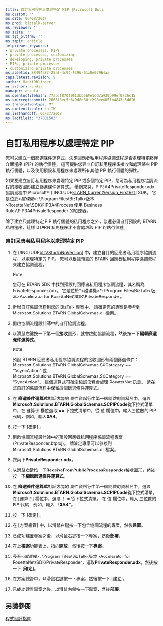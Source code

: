 ```yaml
---
title: 自訂私用程序以處理特定 PIP |Microsoft Docs
ms.custom: ''
ms.date: 06/08/2017
ms.prod: biztalk-server
ms.reviewer: ''
ms.suite: ''
ms.tgt_pltfrm: ''
ms.topic: article
helpviewer_keywords:
- private processes, PIPs
- private processes, customizing
- developing, private processes
- PIPs, private processes
- customizing private processes
ms.assetid: 88494e87-25a0-4c94-9396-61a0e07964aa
caps.latest.revision: 9
author: MandiOhlinger
ms.author: mandia
manager: anneta
ms.openlocfilehash: 77abdf870f0813bb5b9e1dd7a039b99ef0726c15
ms.sourcegitcommit: 266308ec5c6a9d8d80ff298ee6051b4843c5d626
ms.translationtype: MT
ms.contentlocale: zh-TW
ms.lasthandoff: 06/27/2018
ms.locfileid: "37001503"
---
```

# <a name="customizing-a-private-process-to-work-with-a-specific-pip"></a>自訂私用程序以處理特定 PIP
您可以建立一個篩選條件運算式，決定回應者私用程序協調流程是否處理特定夥伴介面程序 (PIP) 的執行個體。 這可提供您建立自訂私用程序來接收和處理某些 PIP 執行個體，以及使用預設私用程序來處理所有其他 PIP 執行個體的彈性。  
  
 如果要建立自訂私用程序來處理特定 PIP 或多個特定 PIP，您可為私用程序協調流程的接收圖形建立篩選條件運算式。 舉例來說，PIP3A4PrivateResponder.odx 協調流程中 Microsoft® [!INCLUDE[BTARN_CurrentVersion_FirstRef](../../includes/btarn-currentversion-firstref-md.md)] SDK。 它是位於\<*磁碟機*\>: \Program Files\BizTalk\<版本\>RosettaNet\SDK\PIP3A4Process 使用 Business Rules\PIP3A4PrivateResponder 的加速器。  
  
 除了建立只處理特定 PIP 執行個體的私用程序之外，您還必須自訂預設的 BTARN 私用程序，這樣 BTARN 私用程序才不會處理該 PIP 的執行個體。  
  
### <a name="to-customize-a-responder-private-process-to-work-with-a-specific-pip"></a>自訂回應者私用程序以處理特定 PIP  
  
1. 在 [!INCLUDE[btsVStudioNoVersion](../../includes/btsvstudionoversion-md.md)] 中，建立自訂的回應者私用程序協調流程，以處理特定的 PIP。 您可以根據預設的 BTARN 回應者私用程序協調流程來建立協調流程。  
  
   > [!NOTE]
   >  您可在 BTARN SDK 中找到預設的回應者私用程序協調流程，其名稱為 PrivateResponder.odx。 它是位於*\<磁碟機\>*: \Program Files\BizTalk\<版本\>Accelerator for RosettaNet\SDK\PrivateResponder。  
  
2. 新增自訂協調流程到您的 BizTalk 專案中。 請確定您的專案是參考到 Microsoft.Solutions.BTARN.GlobalSchemas.dll 檔案。  
  
3. 開啟協調流程設計師中的自訂協調流程。  
  
4. 以滑鼠右鍵按一下第一個**接收**圖形，就會啟動協調流程，然後按一下**編輯篩選條件運算式**。  
  
   > [!NOTE]
   >  預設 BTARN 回應者私用程序協調流程的接收圖形有兩個篩選條件：Microsoft.Solutions.BTARN.GlobalSchemas.SCCategory == "AsyncAction" 或 Microsoft.Solutions.BTARN.GlobalSchemas.SCCategory == "SyncAction"。 這個運算式可確定協調流程會處理 RosettaNet 訊息。 請在您自訂的協調流程中保留這個篩選條件運算式。  
  
5. 在 **篩選條件運算式**對話方塊的 屬性資料行中第一個開啟的資料列中，選取**Microsoft.Solutions.BTARN.GlobalSchemas.SCPIPCode**從下拉式清單中，在 運算子 欄位選取  **==** 下拉式清單中，從 值 欄位中，輸入三位數的 PIP 代碼，例如，輸入**3A4**。  
  
6. 按一下 [確定] 。  
  
7. 開啟協調流程設計師中的預設回應者私用程序協調流程專案 (PrivateResponder.btproj)。 請確定專案可以參考到 Microsoft.Solutions.BTARN.GlobalSchemas.dll 檔案。  
  
8. 按兩下**PrivateResponder.odx**。  
  
9. 以滑鼠右鍵按一下**ReceiveFromPublicProcessResponder**接收圖形，然後按一下**編輯篩選條件運算式**。  
  
10. 在 **篩選條件運算式**對話方塊的 屬性資料行中第一個開啟的資料列中，選取**Microsoft.Solutions.BTARN.GlobalSchemas.SCPIPCode**從下拉式清單。 在 [運算子] 欄位中，選取 **！ =** 從下拉式清單。 在 值 欄位中，輸入 三位數的 PIP 代碼，例如，輸入 「**3A4"**。  
  
11. 按一下 [確定] 。  
  
12. 在 [方案總管] 中，以滑鼠右鍵按一下包含協調流程的專案，然後**建置**。  
  
13. 已成功建置專案之後，以滑鼠右鍵按一下專案，然後**部署**。  
  
14. 在上**檔案**功能表上，指向**開放**，然後按一下**專案**。  
  
15. 移至\<*磁碟機*\>: \Program Files\BizTalk\<版本\>Accelerator for RosettaNet\SDK\PrivateResponder，選取**PrivateResponder.odx**，然後按一下 **[確定]**。  
  
16. 在方案總管中，以滑鼠右鍵按一下專案，然後按一下 [建立]。  
  
17. 已成功建置專案之後，以滑鼠右鍵按一下專案，然後**部署**。  
  
## <a name="see-also"></a>另請參閱  
 [程式設計指南](../../adapters-and-accelerators/accelerator-rosettanet/programming-guide2.md)